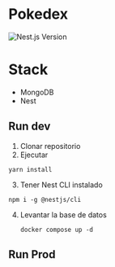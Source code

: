 # Pokedex
![Nest.js Version](https://img.shields.io/badge/Nest.js-v7.0.0-green.svg)

# Stack
* MongoDB
* Nest


## Run dev

1. Clonar repositorio
2. Ejecutar

```
yarn install
```
3. Tener Nest CLI instalado

```
npm i -g @nestjs/cli
```
4. Levantar la base de datos
   ```
   docker compose up -d
   ```

## Run Prod
